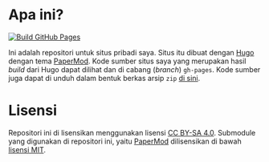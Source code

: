 # Apa ini?
[![Build GitHub Pages](https://github.com/nawan95/nawan/actions/workflows/gh-pages.yaml/badge.svg?branch=master)](https://github.com/nawan95/nawan/actions/workflows/gh-pages.yaml)

Ini adalah repositori untuk situs pribadi saya. Situs itu dibuat dengan [Hugo](https://gohugo.io) dengan tema [PaperMod](https://git.io/hugopapermod). Kode sumber situs saya yang merupakan hasil *build* dari Hugo dapat dilihat dan di cabang (*branch*) `gh-pages`. Kode sumber juga dapat di unduh dalam bentuk berkas arsip `zip` [di sini](https://github.com/nawan95/nawan/suites/5055969828/artifacts/149897298).

# Lisensi

Repositori ini di lisensikan menggunakan lisensi [CC BY-SA 4.0](https://creativecommons.org/licenses/by-sa/4.0/).
Submodule yang digunakan di repositori ini, yaitu [PaperMod](https://git.io/hugopapermod) dilisensikan di bawah [lisensi MIT](https://github.com/adityatelange/hugo-PaperMod/blob/master/LICENSE).